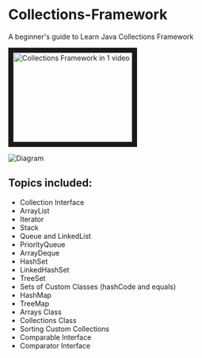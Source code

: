 # Collections-Framework
A beginner's guide to Learn Java Collections Framework

<a href="https://www.youtube.com/watch?v=rzA7UJ-hQn4" target="_blank"><img src="https://img.youtube.com/vi/rzA7UJ-hQn4/0.jpg" 
alt="Collections Framework in 1 video" width="240" height="180" border="10" /></a>

![Diagram](https://github.com/SafiBadi/Collections-Framework/blob/master/img/Screenshot%20(65).png?raw=true)

## Topics included:

* Collection Interface
* ArrayList
* Iterator
* Stack
* Queue and LinkedList
* PriorityQueue
* ArrayDeque
* HashSet
* LinkedHashSet
* TreeSet
* Sets of Custom Classes (hashCode and equals)
* HashMap
* TreeMap
* Arrays Class
* Collections Class
* Sorting Custom Collections
* Comparable Interface
* Comparator Interface
